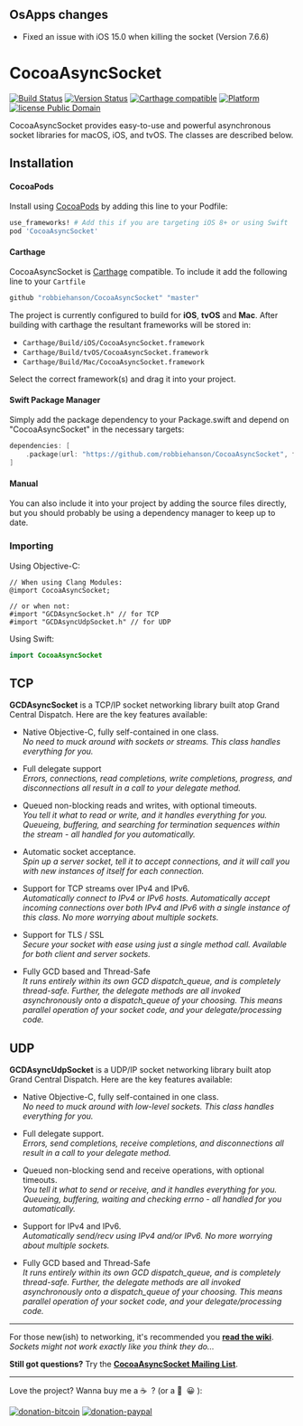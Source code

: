 ## OsApps changes
- Fixed an issue with iOS 15.0 when killing the socket (Version 7.6.6)


# CocoaAsyncSocket
[![Build Status](https://travis-ci.org/robbiehanson/CocoaAsyncSocket.svg?branch=master)](https://travis-ci.org/robbiehanson/CocoaAsyncSocket) [![Version Status](https://img.shields.io/cocoapods/v/CocoaAsyncSocket.svg?style=flat)](http://cocoadocs.org/docsets/CocoaAsyncSocket) [![Carthage compatible](https://img.shields.io/badge/Carthage-compatible-4BC51D.svg?style=flat)](https://github.com/Carthage/Carthage) [![Platform](http://img.shields.io/cocoapods/p/CocoaAsyncSocket.svg?style=flat)](http://cocoapods.org/?q=CocoaAsyncSocket) [![license Public Domain](https://img.shields.io/badge/license-Public%20Domain-orange.svg?style=flat)](https://en.wikipedia.org/wiki/Public_domain)


CocoaAsyncSocket provides easy-to-use and powerful asynchronous socket libraries for macOS, iOS, and tvOS. The classes are described below.

## Installation

#### CocoaPods

Install using [CocoaPods](https://cocoapods.org) by adding this line to your Podfile:

````ruby
use_frameworks! # Add this if you are targeting iOS 8+ or using Swift
pod 'CocoaAsyncSocket'  
````

#### Carthage

CocoaAsyncSocket is [Carthage](https://github.com/Carthage/Carthage) compatible. To include it add the following line to your `Cartfile`

```bash
github "robbiehanson/CocoaAsyncSocket" "master"
```

The project is currently configured to build for **iOS**, **tvOS** and **Mac**.  After building with carthage the resultant frameworks will be stored in:

* `Carthage/Build/iOS/CocoaAsyncSocket.framework`
* `Carthage/Build/tvOS/CocoaAsyncSocket.framework`
* `Carthage/Build/Mac/CocoaAsyncSocket.framework`

Select the correct framework(s) and drag it into your project.

#### Swift Package Manager

Simply add the package dependency to your Package.swift and depend on "CocoaAsyncSocket" in the necessary targets:
```swift
dependencies: [
    .package(url: "https://github.com/robbiehanson/CocoaAsyncSocket", from: "7.6.4")
]
```

#### Manual

You can also include it into your project by adding the source files directly, but you should probably be using a dependency manager to keep up to date.

### Importing

Using Objective-C:

```obj-c
// When using Clang Modules:
@import CocoaAsyncSocket; 

// or when not:
#import "GCDAsyncSocket.h" // for TCP
#import "GCDAsyncUdpSocket.h" // for UDP
```

Using Swift:

```swift
import CocoaAsyncSocket
```

## TCP

**GCDAsyncSocket** is a TCP/IP socket networking library built atop Grand Central Dispatch. Here are the key features available:

- Native Objective-C, fully self-contained in one class.<br/>
  _No need to muck around with sockets or streams. This class handles everything for you._

- Full delegate support<br/>
  _Errors, connections, read completions, write completions, progress, and disconnections all result in a call to your delegate method._

- Queued non-blocking reads and writes, with optional timeouts.<br/>
  _You tell it what to read or write, and it handles everything for you. Queueing, buffering, and searching for termination sequences within the stream - all handled for you automatically._

- Automatic socket acceptance.<br/>
  _Spin up a server socket, tell it to accept connections, and it will call you with new instances of itself for each connection._

- Support for TCP streams over IPv4 and IPv6.<br/>
  _Automatically connect to IPv4 or IPv6 hosts. Automatically accept incoming connections over both IPv4 and IPv6 with a single instance of this class. No more worrying about multiple sockets._

- Support for TLS / SSL<br/>
  _Secure your socket with ease using just a single method call. Available for both client and server sockets._

- Fully GCD based and Thread-Safe<br/>
  _It runs entirely within its own GCD dispatch_queue, and is completely thread-safe. Further, the delegate methods are all invoked asynchronously onto a dispatch_queue of your choosing. This means parallel operation of your socket code, and your delegate/processing code._

## UDP

**GCDAsyncUdpSocket** is a UDP/IP socket networking library built atop Grand Central Dispatch. Here are the key features available:

- Native Objective-C, fully self-contained in one class.<br/>
  _No need to muck around with low-level sockets. This class handles everything for you._

- Full delegate support.<br/>
  _Errors, send completions, receive completions, and disconnections all result in a call to your delegate method._

- Queued non-blocking send and receive operations, with optional timeouts.<br/>
  _You tell it what to send or receive, and it handles everything for you. Queueing, buffering, waiting and checking errno - all handled for you automatically._

- Support for IPv4 and IPv6.<br/>
  _Automatically send/recv using IPv4 and/or IPv6. No more worrying about multiple sockets._

- Fully GCD based and Thread-Safe<br/>
  _It runs entirely within its own GCD dispatch_queue, and is completely thread-safe. Further, the delegate methods are all invoked asynchronously onto a dispatch_queue of your choosing. This means parallel operation of your socket code, and your delegate/processing code._

***

For those new(ish) to networking, it's recommended you **[read the wiki](https://github.com/robbiehanson/CocoaAsyncSocket/wiki)**.<br/>_Sockets might not work exactly like you think they do..._

**Still got questions?** Try the **[CocoaAsyncSocket Mailing List](https://groups.google.com/group/cocoaasyncsocket)**.
***

Love the project? Wanna buy me a ☕️&nbsp;&nbsp;? (or a 🍺&nbsp;&nbsp;😀&nbsp;):

[![donation-bitcoin](https://bitpay.com/img/donate-sm.png)](https://onename.com/robbiehanson)
[![donation-paypal](https://www.paypal.com/en_US/i/btn/btn_donate_SM.gif)](https://www.paypal.com/cgi-bin/webscr?cmd=_s-xclick&hosted_button_id=2M8C699FQ8AW2)

